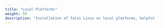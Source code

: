 ```yaml
---
title: "Local Platforms"
weight: 50
description: "Installation of Talos Linux on local platforms, helpful for testing and developing."
---
```

